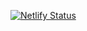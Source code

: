 



[![Netlify Status](https://api.netlify.com/api/v1/badges/d8a46aef-9439-4bfe-acdd-c70453c5c1cd/deploy-status)](https://app.netlify.com/sites/focused-hopper-87edd5/deploys)